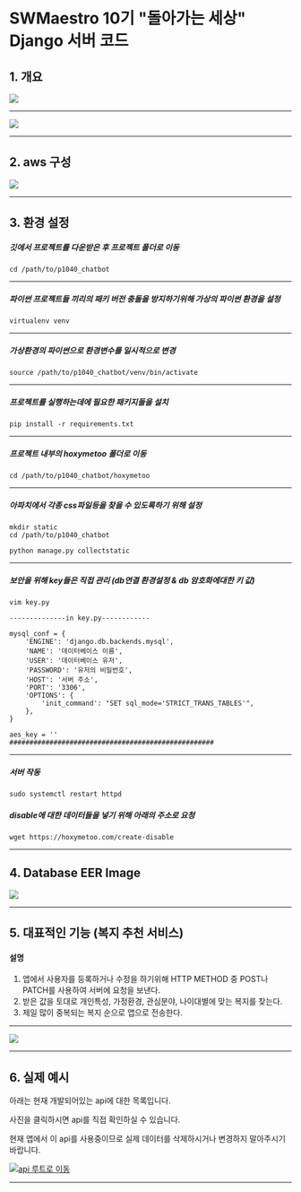 # SWMaestro 10기 "돌아가는 세상" Django 서버 코드

## 1. 개요

<img src="./images/SW_ad_front.jpeg"></img>
* * *
<img src="./images/SW_ad_back.jpeg"></img>

* * *

## 2. aws 구성

<img src="./images/aws.png"></img>

* * *

## 3. 환경 설정


##### 깃에서 프로젝트를 다운받은 후 프로젝트 폴더로 이동
```
cd /path/to/p1040_chatbot
```

* * *

##### 파이썬 프로젝트들 끼리의 패키 버전 충돌을 방지하기위해 가상의 파이썬 환경을 설정
```
virtualenv venv
```

* * *


##### 가상환경의 파이썬으로 환경변수를 일시적으로 변경
```
source /path/to/p1040_chatbot/venv/bin/activate
```

* * *

##### 프로젝트를 실행하는데에 필요한 패키지들을 설치
```
pip install -r requirements.txt
```

* * *

##### 프로젝트 내부의 hoxymetoo 폴더로 이동
```
cd /path/to/p1040_chatbot/hoxymetoo
```

* * *

##### 아파치에서 각종 css파일등을 찾을 수 있도록하기 위해 설정
```
mkdir static
cd /path/to/p1040_chatbot

python manage.py collectstatic
```

* * *

##### 보안을 위해 key들은 직접 관리 (db연결 환경설정 & db 암호화에대한 키 값) 
```
vim key.py

--------------in key.py------------

mysql_conf = {
    'ENGINE': 'django.db.backends.mysql',
    'NAME': '데이터베이스 이름',
    'USER': '데이터베이스 유저',
    'PASSWORD': '유저의 비밀번호',
    'HOST': '서버 주소',
    'PORT': '3306',
    'OPTIONS': {
        'init_command': "SET sql_mode='STRICT_TRANS_TABLES'",
    },
}

aes_key = ''
###################################################
```

* * *

##### 서버 작동
```
sudo systemctl restart httpd
```

##### disable에 대한 데이터들을 넣기 위해 아래의 주소로 요청

```
wget https://hoxymetoo.com/create-disable
```

* * *

## 4. Database EER Image

<img src="./images/EER.svg"></img>

* * *

## 5. 대표적인 기능 (복지 추천 서비스)

#### 설명
1. 앱에서 사용자를 등록하거나 수정을 하기위해 HTTP METHOD 중 POST나 PATCH를 사용하여 서버에 요청을 보낸다. 
2. 받은 값을 토대로 개인특성, 가정환경, 관심분야, 나이대별에 맞는 복지를 찾는다.
3. 제일 많이 중복되는 복지 순으로 앱으로 전송한다.
* * *

<img src="./images/recom_wel.png"></img>

* * *

## 6. 실제 예시

아래는 현재 개발되어있는 api에 대한 목록입니다.

사진을 클릭하시면 api를 직접 확인하실 수 있습니다.

현재 앱에서 이 api를 사용중이므로 실제 데이터를 삭제하시거나 변경하지 말아주시기 바랍니다.

[![api 루트로 이동](./images/api.png)](https://hoxymetoo.com/api)

* * *
